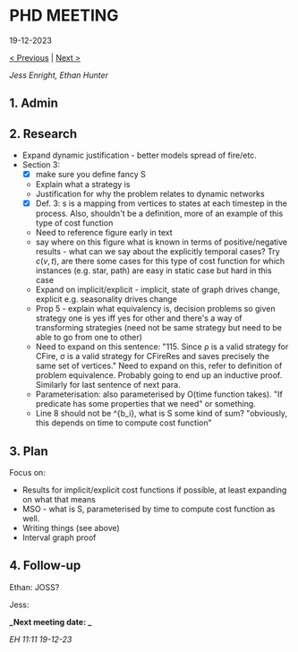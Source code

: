 # PHD MEETING

19-12-2023

[< Previous]() | [Next >]()

_Jess Enright,_
_Ethan Hunter_


## 1. Admin



## 2. Research

 - Expand dynamic justification - better models spread of fire/etc.
 - Section 3: 
	 - [x] make sure you define fancy S 
	 - Explain what a strategy is
	 - Justification for why the problem relates to dynamic networks
	 - [x] Def. 3: s is a mapping from vertices to states at each timestep in the process. Also, shouldn't be a definition, more of an example of this type of cost function
	 - Need to reference figure early in text 
	  - say where on this figure what is known in terms of positive/negative results - what can we say about the explicitly temporal cases? Try $c(v, t)$, are there some cases for this type of cost function for which instances (e.g. star, path) are easy in static case but hard in this case
	 - Expand on implicit/explicit - implicit, state of graph drives change, explicit e.g. seasonality drives change
	 - Prop 5 - explain what equivalency is, decision problems so given strategy one is yes iff yes for other and there's a way of transforming strategies (need not be same strategy but need to be able to go from one to other)
	 - Need to expand on this sentence: "115. Since ρ is a valid strategy for CFire, σ is a valid strategy for CFireRes and saves precisely the same set of vertices." Need to expand on this, refer to definition of problem equivalence. Probably going to end up an inductive proof. Similarly for last sentence of next para.
	 - Parameterisation: also parameterised by O(time function takes). "If predicate has some properties that we need" or something.
	 - Line 8 should not be ^{b_i}, what is S some kind of sum? "obviously, this depends on time to compute cost function"
	 
## 3. Plan

Focus on:
 - Results for implicit/explicit cost functions if possible, at least expanding on what that means
 - MSO - what is S, parameterised by time to compute cost function as well.
 - Writing things (see above)
 - Interval graph proof



## 4. Follow-up

Ethan:
JOSS?

Jess:


**_Next meeting date: _**



_EH 11:11 19-12-23_
